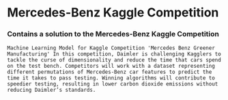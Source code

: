 # Mercedes-Benz Kaggle Competition

### Contains a solution to the Mercedes-Benz Kaggle Competition
```
Machine Learning Model for Kaggle Competition 'Mercedes Benz Greener Manufacturing' In this competition, Daimler is challenging Kagglers to tackle the curse of dimensionality and reduce the time that cars spend on the test bench. Competitors will work with a dataset representing different permutations of Mercedes-Benz car features to predict the time it takes to pass testing. Winning algorithms will contribute to speedier testing, resulting in lower carbon dioxide emissions without reducing Daimler’s standards.

```
